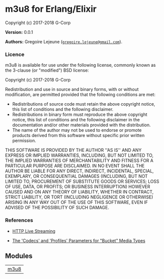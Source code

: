 

# m3u8 for Erlang/Elixir #

Copyright (c) 2017-2018 G-Corp

__Version:__ 0.0.1

__Authors:__ Gregoire Lejeune ([`gregoire.lejeune@gmail.com`](mailto:gregoire.lejeune@gmail.com)).


### Licence ###

m3u8 is available for use under the following license, commonly known as the 3-clause (or "modified") BSD license:

Copyright (c) 2017-2018 G-Corp<br />

Redistribution and use in source and binary forms, with or without modification, are permitted provided that the following conditions are met:

* Redistributions of source code must retain the above copyright notice, this list of conditions and the following disclaimer.
* Redistributions in binary form must reproduce the above copyright notice, this list of conditions and the following disclaimer in the documentation and/or other materials provided with the distribution.
* The name of the author may not be used to endorse or promote products derived from this software without specific prior written permission.



THIS SOFTWARE IS PROVIDED BY THE AUTHOR ''AS IS'' AND ANY EXPRESS OR IMPLIED WARRANTIES, INCLUDING, BUT NOT LIMITED TO, THE IMPLIED WARRANTIES OF MERCHANTABILITY AND FITNESS FOR A PARTICULAR PURPOSE ARE DISCLAIMED. IN NO EVENT SHALL THE AUTHOR BE LIABLE FOR ANY DIRECT, INDIRECT, INCIDENTAL, SPECIAL, EXEMPLARY, OR CONSEQUENTIAL DAMAGES (INCLUDING, BUT NOT LIMITED TO, PROCUREMENT OF SUBSTITUTE GOODS OR SERVICES; LOSS OF USE, DATA, OR PROFITS; OR BUSINESS INTERRUPTION) HOWEVER CAUSED AND ON ANY THEORY OF LIABILITY, WHETHER IN CONTRACT, STRICT LIABILITY, OR TORT (INCLUDING NEGLIGENCE OR OTHERWISE) ARISING IN ANY WAY OUT OF THE USE OF THIS SOFTWARE, EVEN IF ADVISED OF THE POSSIBILITY OF SUCH DAMAGE.


### References ###

* [HTTP Live Streaming](https://tools.ietf.org.md/draft-pantos-http-live-streaming-23)

* [The 'Codecs' and 'Profiles' Parameters for "Bucket" Media Types](https://tools.ietf.org.md/rfc6381)



## Modules ##


<table width="100%" border="0" summary="list of modules">
<tr><td><a href="https://github.com/G-Corp/m3u8/blob/master/doc/m3u8.md" class="module">m3u8</a></td></tr></table>

